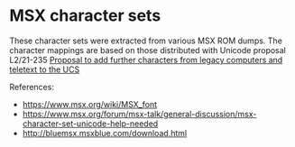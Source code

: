 MSX character sets
==================

These character sets were extracted from various MSX ROM dumps. The character mappings are based on those distributed with Unicode 
proposal L2/21-235 [Proposal to add further characters from legacy computers and teletext to the UCS](https://www.unicode.org/L2/L2021/21235-terminals-supplement.pdf)

References:
- https://www.msx.org/wiki/MSX_font
- https://www.msx.org/forum/msx-talk/general-discussion/msx-character-set-unicode-help-needed
- http://bluemsx.msxblue.com/download.html

